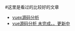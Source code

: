 #这里是看过的比较好的文章

* [vuex源码分析](http://gold.xitu.io/post/58352aaf880741006cfd65af")
* [vue源码分析 未完成。。更新中](https://github.com/solovolf/solovolf.github.io/blob/master/vue/REEAME.md "webpack学习与理解") 
